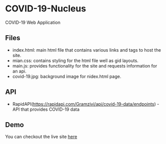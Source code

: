 # COVID-19-Nucleus
COVID-19 Web Application

## Files 
  - index.html: main html file that contains various links and tags to host the site.
  - mian.css: contains styling for the html file well as gid layouts.
  - main.js: provides functionality for the site and requests information for an api.
  - covid-19.jpg: background image for nidex.html page.

## API
  - RapidAPI(https://rapidapi.com/Gramzivi/api/covid-19-data/endpoints) - API that provides COVID-19 data

## Demo
  You can checkout the live site [here](https://sijanr.github.io/COVID-19-Nucleus/)
